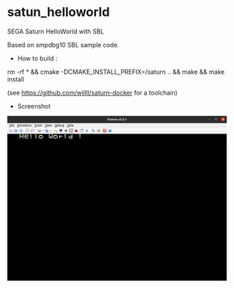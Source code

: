# satun_helloworld
SEGA Saturn HelloWorld with SBL

Based on smpdbg10 SBL sample code.

- How to build :

rm -rf * && cmake -DCMAKE_INSTALL_PREFIX=/saturn .. && make && make install

(see https://github.com/willll/saturn-docker for a toolchain)

- Screenshot

![Alt text](pics/screenshot_Kronos_2.3.1.png?raw=true "Kronos v2.3.1")
